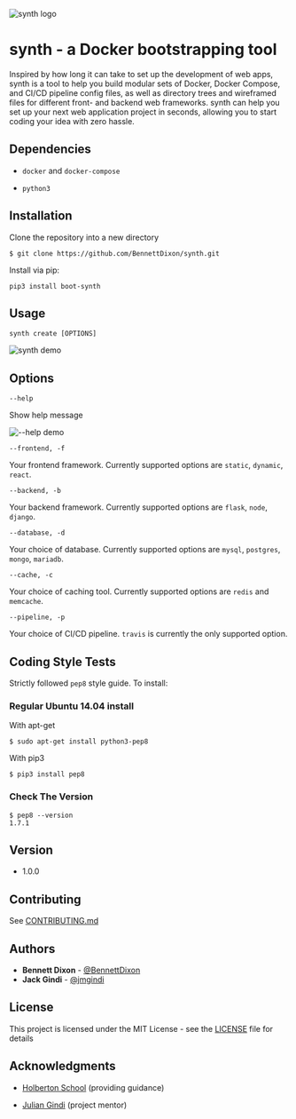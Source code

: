![synth logo](assets/synth_logo.png)

# synth - a Docker bootstrapping tool

Inspired by how long it can take to set up the development of web apps, synth is a tool to help you build modular sets of Docker, Docker Compose, and CI/CD pipeline config files, as well as directory trees and wireframed files for different front- and backend web frameworks. synth can help you set up your next web application project in seconds, allowing you to start coding your idea with zero hassle.

## Dependencies

- `docker` and `docker-compose`

- `python3`

## Installation

Clone the repository into a new directory

```
$ git clone https://github.com/BennettDixon/synth.git
```

Install via pip:

```
pip3 install boot-synth
```

## Usage

```
synth create [OPTIONS]
```

![synth demo](assets/synth_basic_demo.gif)

## Options
```
--help
```

Show help message

![--help demo](assets/synth_help_demo.gif)

```
--frontend, -f
```

Your frontend framework. Currently supported options are `static`, `dynamic`, `react`.

```
--backend, -b
```

Your backend framework. Currently supported options are `flask`, `node`, `django`.

```
--database, -d
```

Your choice of database. Currently supported options are `mysql`, `postgres`, `mongo`, `mariadb`.

```
--cache, -c
```

Your choice of caching tool. Currently supported options are `redis` and `memcache`.

```
--pipeline, -p
```

Your choice of CI/CD pipeline. `travis` is currently the only supported option.

## Coding Style Tests

Strictly followed `pep8` style guide. To install:

### Regular Ubuntu 14.04 install

With apt-get

```
$ sudo apt-get install python3-pep8
```

With pip3

```
$ pip3 install pep8
```

### Check The Version

```
$ pep8 --version
1.7.1
```

## Version

- 1.0.0

## Contributing

See [CONTRIBUTING.md](CONTRIBUTING.md)

## Authors

- **Bennett Dixon** - [@BennettDixon](https://github.com/BennettDixon)
- **Jack Gindi** - [@jmgindi](https://github.com/jmgindi)

## License

This project is licensed under the MIT License - see the [LICENSE](LICENSE.txt) file for details

## Acknowledgments

- [Holberton School](https://github.com/holbertonschool) (providing guidance)

- [Julian Gindi](https://github.com/JulianGindi) (project mentor)
